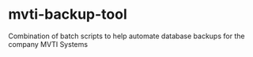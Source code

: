 # mvti-backup-tool
Combination of batch scripts to help automate database backups for the company MVTI Systems
